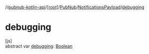 //[pubnub-kotlin-api](../../../../index.md)/[[root]](../../index.md)/[PubNub](../index.md)/[NotificationsPayload](index.md)/[debugging](debugging.md)

# debugging

[js]\
abstract var [debugging](debugging.md): [Boolean](https://kotlinlang.org/api/core/kotlin-stdlib/kotlin/-boolean/index.html)
